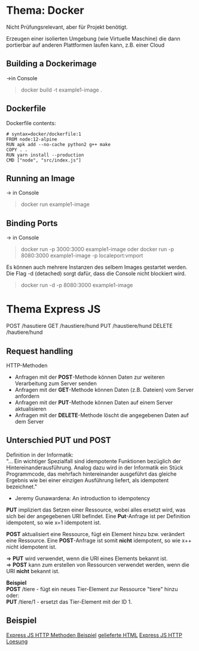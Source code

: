 # Thema: Docker
Nicht Prüfungsrelevant, aber für Projekt benötigt.  

Erzeugen einer isolierten Umgebung (wie Virtuelle Maschine) die dann portierbar auf anderen Plattformen laufen kann, z.B. einer Cloud  

## Building a Dockerimage
->in Console
> docker build -t example1-image .  

## Dockerfile
Dockerfile contents:
```
# syntax=docker/dockerfile:1  
FROM node:12-alpine  
RUN apk add --no-cache python2 g++ make  
COPY . .  
RUN yarn install --production  
CMD ["node", "src/index.js"]  
```

## Running an Image
-> in Console
> docker run example1-image

## Binding Ports
-> in Console
> docker run -p 3000:3000 example1-image
oder
> docker run -p 8080:3000 example1-image
-p localeport:vmport  

Es können auch mehrere Instanzen des selbem Images gestartet werden.  
Die Flag -d (detached) sorgt dafür, dass die Console nicht blockiert wird.  
>docker run -d -p 8080:3000 example1-image

# Thema Express JS
POST /hasutiere
GET /haustiere/hund
PUT /haustiere/hund
DELETE /hautiere/hund

## Request handling
HTTP-Methoden  
- Anfragen mit der **POST**-Methode können Daten zur weiteren Verarbeitung zum Server senden  
- Anfragen mit der **GET**-Methode können Daten (z.B. Dateien) vom Server anfordern  
- Anfragen mit der **PUT**-Methode können Daten auf einem Server aktualisieren  
- Anfragen mit der **DELETE**-Methode löscht die angegebenen Daten auf dem Server  

## Unterschied PUT und POST
Definition in der Informatik:  
"... Ein wichtiger Spezialfall sind idempotente Funktionen bezüglich der Hintereinanderausführung. Analog dazu wird in der Informatik ein Stück Programmcode, das mehrfach hintereinander ausgeführt das gleiche Ergebnis wie bei einer einzigen Ausführung liefert, als idempotent bezeichnet." 
- Jeremy Gunawardena: An introduction to idempotency 

**PUT** impliziert das Setzen einer Ressource, wobei alles ersetzt wird, was sich bei der angegebenen URI befindet. Eine **Put**-Anfrage ist per Definition idempotent, so wie x=1 idempotent ist.  

**POST** aktualisiert eine Ressource, fügt ein Element hinzu bzw. verändert eine Ressource. Eine **POST**-Anfrage ist somit __nicht__ idempotent, so wie x++ nicht idempotent ist.  

=> **PUT** wird verwendet, wenn die URI eines Elements bekannt ist.  
=> **POST** kann zum erstellen von Ressourcen verwendet werden, wenn die URI __nicht__ bekannt ist.  

**Beispiel**  
**POST**  /tiere - fügt ein neues Tier-Element zur Ressource "tiere" hinzu  
oder:  
**PUT** /tiere/1 - ersetzt das Tier-Element mit der ID 1.  

## Beispiel
[Express JS HTTP Methoden Beispiel](/Vorlesung4/index.js)
[gelieferte HTML](/Vorlesung4/public/index.html)
[Express JS HTTP Loesung](/Vorlesung4/loesung.js)